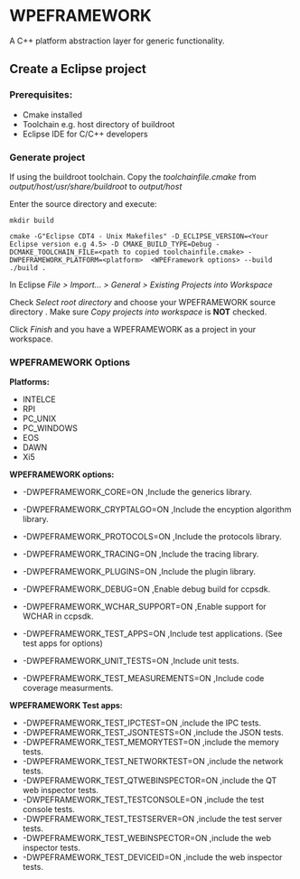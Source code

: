 # WPEFRAMEWORK

A C++ platform abstraction layer for generic functionality.

## Create a Eclipse project 
### Prerequisites: 
* Cmake installed
* Toolchain e.g. host directory of buildroot
* Eclipse IDE for C/C++ developers 

### Generate project
If using the buildroot toolchain. Copy the _toolchainfile.cmake_ from _output/host/usr/share/buildroot_ to _output/host_

Enter the source directory and execute:

`mkdir build`

`cmake -G"Eclipse CDT4 - Unix Makefiles" -D_ECLIPSE_VERSION=<Your Eclipse version e.g 4.5> -D CMAKE_BUILD_TYPE=Debug -DCMAKE_TOOLCHAIN_FILE=<path to copied toolchainfile.cmake> -DWPEFRAMEWORK_PLATFORM=<platform>  <WPEFramework options> --build ./build .`

In Eclipse
_File > Import... > General > Existing Projects into Workspace_

Check _Select root directory_ and choose your WPEFRAMEWORK source directory . Make sure _Copy projects into workspace_ is **NOT** checked.

Click _Finish_ and you have a WPEFRAMEWORK as a project in your workspace.

### WPEFRAMEWORK Options
**Platforms:**
* INTELCE
* RPI
* PC_UNIX
* PC_WINDOWS
* EOS
* DAWN
* Xi5

**WPEFRAMEWORK options:**
*  -DWPEFRAMEWORK_CORE=ON ,Include the generics library.
*  -DWPEFRAMEWORK_CRYPTALGO=ON ,Include the encyption algorithm library.
*  -DWPEFRAMEWORK_PROTOCOLS=ON ,Include the protocols library.
*  -DWPEFRAMEWORK_TRACING=ON ,Include the tracing library.
*  -DWPEFRAMEWORK_PLUGINS=ON ,Include the plugin library.

*  -DWPEFRAMEWORK_DEBUG=ON ,Enable debug build for ccpsdk.
*  -DWPEFRAMEWORK_WCHAR_SUPPORT=ON ,Enable support for WCHAR in ccpsdk.
*  -DWPEFRAMEWORK_TEST_APPS=ON ,Include test applications. (See test apps for options)
*  -DWPEFRAMEWORK_UNIT_TESTS=ON ,Include unit tests.
*  -DWPEFRAMEWORK_TEST_MEASUREMENTS=ON ,Include code coverage measurments.

**WPEFRAMEWORK Test apps:**
* -DWPEFRAMEWORK_TEST_IPCTEST=ON ,include the IPC tests.
* -DWPEFRAMEWORK_TEST_JSONTESTS=ON ,include the JSON tests.
* -DWPEFRAMEWORK_TEST_MEMORYTEST=ON ,include the memory tests.
* -DWPEFRAMEWORK_TEST_NETWORKTEST=ON ,include the network tests.
* -DWPEFRAMEWORK_TEST_QTWEBINSPECTOR=ON ,include the QT web inspector tests. 
* -DWPEFRAMEWORK_TEST_TESTCONSOLE=ON ,include the test console tests.
* -DWPEFRAMEWORK_TEST_TESTSERVER=ON ,include the test server tests.
* -DWPEFRAMEWORK_TEST_WEBINSPECTOR=ON ,include the web inspector tests.
* -DWPEFRAMEWORK_TEST_DEVICEID=ON ,include the web inspector tests.
